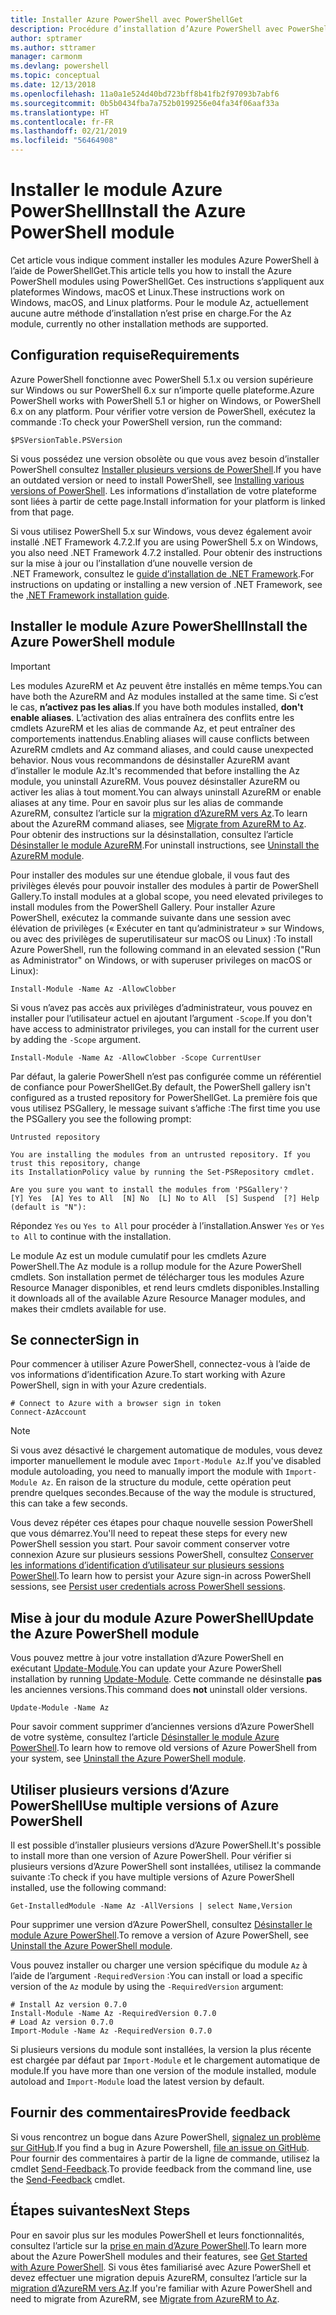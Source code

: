 ```yaml
---
title: Installer Azure PowerShell avec PowerShellGet
description: Procédure d’installation d’Azure PowerShell avec PowerShellGet
author: sptramer
ms.author: sttramer
manager: carmonm
ms.devlang: powershell
ms.topic: conceptual
ms.date: 12/13/2018
ms.openlocfilehash: 11a0a1e524d40bd723bff8b41fb2f97093b7abf6
ms.sourcegitcommit: 0b5b0434fba7a752b0199256e04fa34f06aaf33a
ms.translationtype: HT
ms.contentlocale: fr-FR
ms.lasthandoff: 02/21/2019
ms.locfileid: "56464908"
---
```

# <a name="install-the-azure-powershell-module"></a><span data-ttu-id="3e8f7-103">Installer le module Azure PowerShell</span><span class="sxs-lookup"><span data-stu-id="3e8f7-103">Install the Azure PowerShell module</span></span>

<span data-ttu-id="3e8f7-104">Cet article vous indique comment installer les modules Azure PowerShell à l’aide de PowerShellGet.</span><span class="sxs-lookup"><span data-stu-id="3e8f7-104">This article tells you how to install the Azure PowerShell modules using PowerShellGet.</span></span> <span data-ttu-id="3e8f7-105">Ces instructions s’appliquent aux plateformes Windows, macOS et Linux.</span><span class="sxs-lookup"><span data-stu-id="3e8f7-105">These instructions work on Windows, macOS, and Linux platforms.</span></span> <span data-ttu-id="3e8f7-106">Pour le module Az, actuellement aucune autre méthode d’installation n’est prise en charge.</span><span class="sxs-lookup"><span data-stu-id="3e8f7-106">For the Az module, currently no other installation methods are supported.</span></span>

## <a name="requirements"></a><span data-ttu-id="3e8f7-107">Configuration requise</span><span class="sxs-lookup"><span data-stu-id="3e8f7-107">Requirements</span></span>

<span data-ttu-id="3e8f7-108">Azure PowerShell fonctionne avec PowerShell 5.1.x ou version supérieure sur Windows ou sur PowerShell 6.x sur n’importe quelle plateforme.</span><span class="sxs-lookup"><span data-stu-id="3e8f7-108">Azure PowerShell works with PowerShell 5.1 or higher on Windows, or PowerShell 6.x on any platform.</span></span>
<span data-ttu-id="3e8f7-109">Pour vérifier votre version de PowerShell, exécutez la commande :</span><span class="sxs-lookup"><span data-stu-id="3e8f7-109">To check your PowerShell version, run the command:</span></span>

```powershell-interactive
$PSVersionTable.PSVersion
```

<span data-ttu-id="3e8f7-110">Si vous possédez une version obsolète ou que vous avez besoin d’installer PowerShell consultez [Installer plusieurs versions de PowerShell](/powershell/scripting/setup/installing-powershell).</span><span class="sxs-lookup"><span data-stu-id="3e8f7-110">If you have an outdated version or need to install PowerShell, see [Installing various versions of PowerShell](/powershell/scripting/setup/installing-powershell).</span></span> <span data-ttu-id="3e8f7-111">Les informations d’installation de votre plateforme sont liées à partir de cette page.</span><span class="sxs-lookup"><span data-stu-id="3e8f7-111">Install information for your platform is linked from that page.</span></span>

<span data-ttu-id="3e8f7-112">Si vous utilisez PowerShell 5.x sur Windows, vous devez également avoir installé .NET Framework 4.7.2.</span><span class="sxs-lookup"><span data-stu-id="3e8f7-112">If you are using PowerShell 5.x on Windows, you also need .NET Framework 4.7.2 installed.</span></span> <span data-ttu-id="3e8f7-113">Pour obtenir des instructions sur la mise à jour ou l’installation d’une nouvelle version de .NET Framework, consultez le [guide d’installation de .NET Framework](/dotnet/framework/install).</span><span class="sxs-lookup"><span data-stu-id="3e8f7-113">For instructions on updating or installing a new version of .NET Framework, see the [.NET Framework installation guide](/dotnet/framework/install).</span></span>

## <a name="install-the-azure-powershell-module"></a><span data-ttu-id="3e8f7-114">Installer le module Azure PowerShell</span><span class="sxs-lookup"><span data-stu-id="3e8f7-114">Install the Azure PowerShell module</span></span>

> [!IMPORTANT]
>
> <span data-ttu-id="3e8f7-115">Les modules AzureRM et Az peuvent être installés en même temps.</span><span class="sxs-lookup"><span data-stu-id="3e8f7-115">You can have both the AzureRM and Az modules installed at the same time.</span></span> <span data-ttu-id="3e8f7-116">Si c’est le cas, __n’activez pas les alias__.</span><span class="sxs-lookup"><span data-stu-id="3e8f7-116">If you have both modules installed, __don't enable aliases__.</span></span>
> <span data-ttu-id="3e8f7-117">L’activation des alias entraînera des conflits entre les cmdlets AzureRM et les alias de commande Az, et peut entraîner des comportements inattendus.</span><span class="sxs-lookup"><span data-stu-id="3e8f7-117">Enabling aliases will cause conflicts between AzureRM cmdlets and Az command aliases, and could cause unexpected behavior.</span></span>
> <span data-ttu-id="3e8f7-118">Nous vous recommandons de désinstaller AzureRM avant d’installer le module Az.</span><span class="sxs-lookup"><span data-stu-id="3e8f7-118">It's recommended that before installing the Az module, you uninstall AzureRM.</span></span> <span data-ttu-id="3e8f7-119">Vous pouvez désinstaller AzureRM ou activer les alias à tout moment.</span><span class="sxs-lookup"><span data-stu-id="3e8f7-119">You can always uninstall AzureRM or enable aliases at any time.</span></span> <span data-ttu-id="3e8f7-120">Pour en savoir plus sur les alias de commande AzureRM, consultez l’article sur la [migration d’AzureRM vers Az](migrate-from-azurerm-to-az.md).</span><span class="sxs-lookup"><span data-stu-id="3e8f7-120">To learn about the AzureRM command aliases, see [Migrate from AzureRM to Az](migrate-from-azurerm-to-az.md).</span></span>
> <span data-ttu-id="3e8f7-121">Pour obtenir des instructions sur la désinstallation, consultez l’article [Désinstaller le module AzureRM](uninstall-az-ps.md#uninstall-the-azurerm-module).</span><span class="sxs-lookup"><span data-stu-id="3e8f7-121">For uninstall instructions, see [Uninstall the AzureRM module](uninstall-az-ps.md#uninstall-the-azurerm-module).</span></span> 

<span data-ttu-id="3e8f7-122">Pour installer des modules sur une étendue globale, il vous faut des privilèges élevés pour pouvoir installer des modules à partir de PowerShell Gallery.</span><span class="sxs-lookup"><span data-stu-id="3e8f7-122">To install modules at a global scope, you need elevated privileges to install modules from the PowerShell Gallery.</span></span> <span data-ttu-id="3e8f7-123">Pour installer Azure PowerShell, exécutez la commande suivante dans une session avec élévation de privilèges (« Exécuter en tant qu’administrateur » sur Windows, ou avec des privilèges de superutilisateur sur macOS ou Linux) :</span><span class="sxs-lookup"><span data-stu-id="3e8f7-123">To install Azure PowerShell, run the following command in an elevated session ("Run as Administrator" on Windows, or with superuser privileges on macOS or Linux):</span></span>

```powershell-interactive
Install-Module -Name Az -AllowClobber
```

<span data-ttu-id="3e8f7-124">Si vous n’avez pas accès aux privilèges d’administrateur, vous pouvez en installer pour l’utilisateur actuel en ajoutant l’argument `-Scope`.</span><span class="sxs-lookup"><span data-stu-id="3e8f7-124">If you don't have access to administrator privileges, you can install for the current user by adding the `-Scope` argument.</span></span>

```powershell-interactive
Install-Module -Name Az -AllowClobber -Scope CurrentUser
```

<span data-ttu-id="3e8f7-125">Par défaut, la galerie PowerShell n’est pas configurée comme un référentiel de confiance pour PowerShellGet.</span><span class="sxs-lookup"><span data-stu-id="3e8f7-125">By default, the PowerShell gallery isn't configured as a trusted repository for PowerShellGet.</span></span> <span data-ttu-id="3e8f7-126">La première fois que vous utilisez PSGallery, le message suivant s’affiche :</span><span class="sxs-lookup"><span data-stu-id="3e8f7-126">The first time you use the PSGallery you see the following prompt:</span></span>

```output
Untrusted repository

You are installing the modules from an untrusted repository. If you trust this repository, change
its InstallationPolicy value by running the Set-PSRepository cmdlet.

Are you sure you want to install the modules from 'PSGallery'?
[Y] Yes  [A] Yes to All  [N] No  [L] No to All  [S] Suspend  [?] Help (default is "N"):
```

<span data-ttu-id="3e8f7-127">Répondez `Yes` ou `Yes to All` pour procéder à l’installation.</span><span class="sxs-lookup"><span data-stu-id="3e8f7-127">Answer `Yes` or `Yes to All` to continue with the installation.</span></span>

<span data-ttu-id="3e8f7-128">Le module Az est un module cumulatif pour les cmdlets Azure PowerShell.</span><span class="sxs-lookup"><span data-stu-id="3e8f7-128">The Az module is a rollup module for the Azure PowerShell cmdlets.</span></span> <span data-ttu-id="3e8f7-129">Son installation permet de télécharger tous les modules Azure Resource Manager disponibles, et rend leurs cmdlets disponibles.</span><span class="sxs-lookup"><span data-stu-id="3e8f7-129">Installing it downloads all of the available Azure Resource Manager modules, and makes their cmdlets available for use.</span></span>

## <a name="sign-in"></a><span data-ttu-id="3e8f7-130">Se connecter</span><span class="sxs-lookup"><span data-stu-id="3e8f7-130">Sign in</span></span>

<span data-ttu-id="3e8f7-131">Pour commencer à utiliser Azure PowerShell, connectez-vous à l’aide de vos informations d’identification Azure.</span><span class="sxs-lookup"><span data-stu-id="3e8f7-131">To start working with Azure PowerShell, sign in with your Azure credentials.</span></span>

```powershell-interactive
# Connect to Azure with a browser sign in token
Connect-AzAccount
```

> [!NOTE]
>
> <span data-ttu-id="3e8f7-132">Si vous avez désactivé le chargement automatique de modules, vous devez importer manuellement le module avec `Import-Module Az`.</span><span class="sxs-lookup"><span data-stu-id="3e8f7-132">If you've disabled module autoloading, you need to manually import the module with `Import-Module Az`.</span></span> <span data-ttu-id="3e8f7-133">En raison de la structure du module, cette opération peut prendre quelques secondes.</span><span class="sxs-lookup"><span data-stu-id="3e8f7-133">Because of the way the module is structured, this can take a few seconds.</span></span>

<span data-ttu-id="3e8f7-134">Vous devez répéter ces étapes pour chaque nouvelle session PowerShell que vous démarrez.</span><span class="sxs-lookup"><span data-stu-id="3e8f7-134">You'll need to repeat these steps for every new PowerShell session you start.</span></span> <span data-ttu-id="3e8f7-135">Pour savoir comment conserver votre connexion Azure sur plusieurs sessions PowerShell, consultez [Conserver les informations d’identification d’utilisateur sur plusieurs sessions PowerShell](context-persistence.md).</span><span class="sxs-lookup"><span data-stu-id="3e8f7-135">To learn how to persist your Azure sign-in across PowerShell sessions, see [Persist user credentials across PowerShell sessions](context-persistence.md).</span></span>

## <a name="update-the-azure-powershell-module"></a><span data-ttu-id="3e8f7-136">Mise à jour du module Azure PowerShell</span><span class="sxs-lookup"><span data-stu-id="3e8f7-136">Update the Azure PowerShell module</span></span>

<span data-ttu-id="3e8f7-137">Vous pouvez mettre à jour votre installation d’Azure PowerShell en exécutant [Update-Module](/powershell/module/powershellget/update-module).</span><span class="sxs-lookup"><span data-stu-id="3e8f7-137">You can update your Azure PowerShell installation by running [Update-Module](/powershell/module/powershellget/update-module).</span></span> <span data-ttu-id="3e8f7-138">Cette commande ne désinstalle __pas__ les anciennes versions.</span><span class="sxs-lookup"><span data-stu-id="3e8f7-138">This command does __not__ uninstall older versions.</span></span>

```powershell-interactive
Update-Module -Name Az
```

<span data-ttu-id="3e8f7-139">Pour savoir comment supprimer d’anciennes versions d’Azure PowerShell de votre système, consultez l’article [Désinstaller le module Azure PowerShell](uninstall-az-ps.md).</span><span class="sxs-lookup"><span data-stu-id="3e8f7-139">To learn how to remove old versions of Azure PowerShell from your system, see [Uninstall the Azure PowerShell module](uninstall-az-ps.md).</span></span>

## <a name="use-multiple-versions-of-azure-powershell"></a><span data-ttu-id="3e8f7-140">Utiliser plusieurs versions d’Azure PowerShell</span><span class="sxs-lookup"><span data-stu-id="3e8f7-140">Use multiple versions of Azure PowerShell</span></span>

<span data-ttu-id="3e8f7-141">Il est possible d’installer plusieurs versions d’Azure PowerShell.</span><span class="sxs-lookup"><span data-stu-id="3e8f7-141">It's possible to install more than one version of Azure PowerShell.</span></span> <span data-ttu-id="3e8f7-142">Pour vérifier si plusieurs versions d’Azure PowerShell sont installées, utilisez la commande suivante :</span><span class="sxs-lookup"><span data-stu-id="3e8f7-142">To check if you have multiple versions of Azure PowerShell installed, use the following command:</span></span>

```powershell-interactive
Get-InstalledModule -Name Az -AllVersions | select Name,Version
```

<span data-ttu-id="3e8f7-143">Pour supprimer une version d’Azure PowerShell, consultez [Désinstaller le module Azure PowerShell](uninstall-az-ps.md).</span><span class="sxs-lookup"><span data-stu-id="3e8f7-143">To remove a version of Azure PowerShell, see [Uninstall the Azure PowerShell module](uninstall-az-ps.md).</span></span>

<span data-ttu-id="3e8f7-144">Vous pouvez installer ou charger une version spécifique du module `Az` à l’aide de l’argument `-RequiredVersion` :</span><span class="sxs-lookup"><span data-stu-id="3e8f7-144">You can install or load a specific version of the `Az` module by using the `-RequiredVersion` argument:</span></span>

```powershell-interactive
# Install Az version 0.7.0
Install-Module -Name Az -RequiredVersion 0.7.0 
# Load Az version 0.7.0
Import-Module -Name Az -RequiredVersion 0.7.0
```

<span data-ttu-id="3e8f7-145">Si plusieurs versions du module sont installées, la version la plus récente est chargée par défaut par `Import-Module` et le chargement automatique de module.</span><span class="sxs-lookup"><span data-stu-id="3e8f7-145">If you have more than one version of the module installed, module autoload and `Import-Module` load the latest version by default.</span></span>

## <a name="provide-feedback"></a><span data-ttu-id="3e8f7-146">Fournir des commentaires</span><span class="sxs-lookup"><span data-stu-id="3e8f7-146">Provide feedback</span></span>

<span data-ttu-id="3e8f7-147">Si vous rencontrez un bogue dans Azure PowerShell, [signalez un problème sur GitHub](https://github.com/Azure/azure-powershell/issues).</span><span class="sxs-lookup"><span data-stu-id="3e8f7-147">If you find a bug in Azure Powershell, [file an issue on GitHub](https://github.com/Azure/azure-powershell/issues).</span></span>
<span data-ttu-id="3e8f7-148">Pour fournir des commentaires à partir de la ligne de commande, utilisez la cmdlet [Send-Feedback](/powershell/module/az.accounts/send-feedback).</span><span class="sxs-lookup"><span data-stu-id="3e8f7-148">To provide feedback from the command line, use the [Send-Feedback](/powershell/module/az.accounts/send-feedback) cmdlet.</span></span>

## <a name="next-steps"></a><span data-ttu-id="3e8f7-149">Étapes suivantes</span><span class="sxs-lookup"><span data-stu-id="3e8f7-149">Next Steps</span></span>

<span data-ttu-id="3e8f7-150">Pour en savoir plus sur les modules PowerShell et leurs fonctionnalités, consultez l’article sur la [prise en main d’Azure PowerShell](get-started-azureps.md).</span><span class="sxs-lookup"><span data-stu-id="3e8f7-150">To learn more about the Azure PowerShell modules and their features, see [Get Started with Azure PowerShell](get-started-azureps.md).</span></span>
<span data-ttu-id="3e8f7-151">Si vous êtes familiarisé avec Azure PowerShell et devez effectuer une migration depuis AzureRM, consultez l’article sur la [migration d’AzureRM vers Az](migrate-from-azurerm-to-az.md).</span><span class="sxs-lookup"><span data-stu-id="3e8f7-151">If you're familiar with Azure PowerShell and need to migrate from AzureRM, see [Migrate from AzureRM to Az](migrate-from-azurerm-to-az.md).</span></span>
